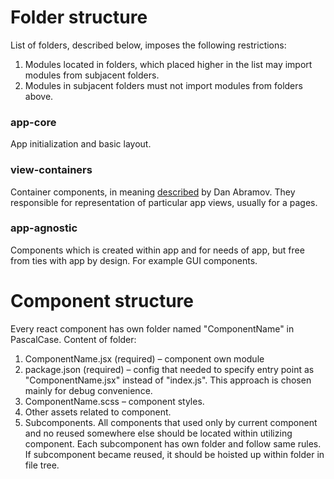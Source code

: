 # Folder structure

List of folders, described below, imposes the following restrictions:
1. Modules located in folders, which placed higher in the list may import modules from subjacent folders.
1. Modules in subjacent folders must not import modules from folders above.

### app-core
App initialization and basic layout.

### view-containers
Container components, in meaning [described](https://medium.com/@dan_abramov/smart-and-dumb-components-7ca2f9a7c7d0) by Dan Abramov. They responsible for representation of particular app views, usually for a pages.

### app-agnostic

Components which is created within app and for needs of app, but free from ties with app by design. For example GUI components.

# Component structure
Every react component has own folder named "ComponentName" in PascalCase.
Content of folder:
1. ComponentName.jsx (required) – component own module
1. package.json (required) – config that needed to specify entry point as "ComponentName.jsx" instead of "index.js". This approach is chosen mainly for debug convenience.
1. ComponentName.scss – component styles.
1. Other assets related to component.
1. Subcomponents. All components that used only by current component and no reused somewhere else should be located within utilizing component. Each subcomponent has own folder and follow same rules. If subcomponent became reused, it should be hoisted up within folder in file tree.
